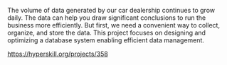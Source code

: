 The volume of data generated by our car dealership continues to grow daily. The data can help you draw significant conclusions to run the business more efficiently. But first, we need a convenient way to collect, organize, and store the data. This project focuses on designing and optimizing a database system enabling efficient data management.

https://hyperskill.org/projects/358
